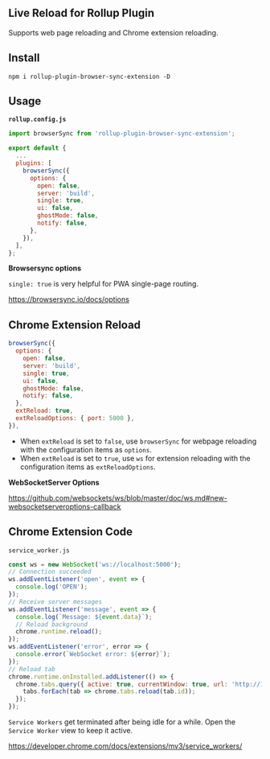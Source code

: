 ## Live Reload for Rollup Plugin

Supports web page reloading and Chrome extension reloading.

## Install

```console
npm i rollup-plugin-browser-sync-extension -D
```

## Usage

**`rollup.config.js`**

```js
import browserSync from 'rollup-plugin-browser-sync-extension';

export default {
  ...
  plugins: [
    browserSync({
      options: {
        open: false,
        server: 'build',
        single: true,
        ui: false,
        ghostMode: false,
        notify: false,
      },
    }),
  ],
};
```

**Browsersync options**

`single: true` is very helpful for PWA single-page routing.

https://browsersync.io/docs/options

## Chrome Extension Reload

```js
browserSync({
  options: {
    open: false,
    server: 'build',
    single: true,
    ui: false,
    ghostMode: false,
    notify: false,
  },
  extReload: true,
  extReloadOptions: { port: 5000 },
}),
```

- When `extReload` is set to `false`, use `browserSync` for webpage reloading with the configuration items as `options`.
- When `extReload` is set to `true`, use `ws` for extension reloading with the configuration items as `extReloadOptions`.

**WebSocketServer Options**

https://github.com/websockets/ws/blob/master/doc/ws.md#new-websocketserveroptions-callback

## Chrome Extension Code

`service_worker.js`

```js
const ws = new WebSocket('ws://localhost:5000');
// Connection succeeded
ws.addEventListener('open', event => {
  console.log('OPEN');
});
// Receive server messages
ws.addEventListener('message', event => {
  console.log(`Message: ${event.data}`);
  // Reload background
  chrome.runtime.reload();
});
ws.addEventListener('error', error => {
  console.error(`WebSocket error: ${error}`);
});
// Reload tab
chrome.runtime.onInstalled.addListener(() => {
  chrome.tabs.query({ active: true, currentWindow: true, url: 'http://127.0.0.1/*' }, tabs => {
    tabs.forEach(tab => chrome.tabs.reload(tab.id));
  });
});
```

`Service Workers` get terminated after being idle for a while.
Open the `Service Worker` view to keep it active.

https://developer.chrome.com/docs/extensions/mv3/service_workers/
